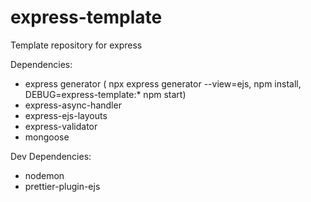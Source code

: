 # express-template

Template repository for express

Dependencies:

- express generator ( npx express generator --view=ejs, npm install, DEBUG=express-template:\* npm start)
- express-async-handler
- express-ejs-layouts
- express-validator
- mongoose

Dev Dependencies:

- nodemon
- prettier-plugin-ejs
